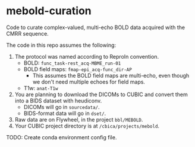 # mebold-curation

Code to curate complex-valued, multi-echo BOLD data acquired with the CMRR sequence.

The code in this repo assumes the following:

1. The protocol was named according to ReproIn convention.
    - BOLD: `func_task-rest_acq-MBME_run-01`
    - BOLD field maps: `fmap-epi_acq-func_dir-AP`
        -   This assumes the BOLD field maps are multi-echo,
            even though we don't need multiple echoes for field maps.
    - T1w: `anat-T1w`
2. You are planning to download the DICOMs to CUBIC and convert them into a BIDS dataset with heudiconv.
    - DICOMs will go in `sourcedata/`.
    - BIDS-format data will go in `dset/`.
3. Raw data are on Flywheel, in the project `bbl/MEBOLD`.
4. Your CUBIC project directory is at `/cbica/projects/mebold`.

TODO: Create conda environment config file.
